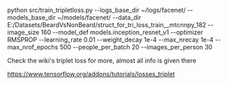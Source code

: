 python src/train_tripletloss.py --logs_base_dir ~/logs/facenet/ --models_base_dir ~/models/facenet/ --data_dir E:/Datasets/BeardVsNonBeard/struct_for_tri_loss_train__mtcnnpy_182 --image_size 160 --model_def models.inception_resnet_v1  --optimizer RMSPROP --learning_rate 0.01 --weight_decay 1e-4 --max_nrecay 1e-4 --max_nrof_epochs 500 --people_per_batch 20 --images_per_person 30


Check the wiki's triplet loss for more, almost all info is given there

https://www.tensorflow.org/addons/tutorials/losses_triplet